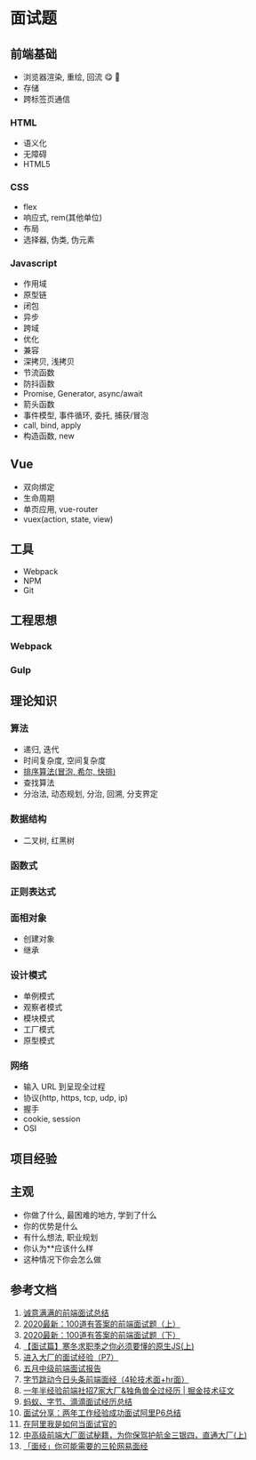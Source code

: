 # 面试题

## 前端基础

- 浏览器渲染, 重绘, 回流 :yum:
  :100:
- 存储
- 跨标签页通信

### HTML

- 语义化
- 无障碍
- HTML5

### CSS

- flex
- 响应式, rem(其他单位)
- 布局
- 选择器, 伪类, 伪元素

### Javascript

- 作用域
- 原型链
- 闭包
- 异步
- 跨域
- 优化
- 兼容
- 深拷贝, 浅拷贝
- 节流函数
- 防抖函数
- Promise, Generator, async/await
- 箭头函数
- 事件模型, 事件循环, 委托, 捕获/冒泡
- call, bind, apply
- 构造函数, new

## Vue

- 双向绑定
- 生命周期
- 单页应用, vue-router
- vuex(action, state, view)

## 工具

- Webpack
- NPM
- Git

## 工程思想

### Webpack

### Gulp

## 理论知识

### 算法

- 递归, 迭代
- 时间复杂度, 空间复杂度
- [排序算法(冒泡, 希尔, 快排)](/src/algorithm/index.md#sort)
- 查找算法
- 分治法, 动态规划, 分治, 回溯, 分支界定

### 数据结构

- 二叉树, 红黑树

### 函数式

### 正则表达式

### 面相对象

- 创建对象
- 继承

### 设计模式

- 单例模式
- 观察者模式
- 模块模式
- 工厂模式
- 原型模式

### 网络

- 输入 URL 到呈现全过程
- 协议(http, https, tcp, udp, ip)
- 握手
- cookie, session
- OSI

## 项目经验

## 主观

- 你做了什么, 最困难的地方, 学到了什么
- 你的优势是什么
- 有什么想法, 职业规划
- 你认为\*\*应该什么样
- 这种情况下你会怎么做

## 参考文档

1. [诚意满满的前端面试总结](https://juejin.im/post/6844904080142237703)
1. [2020最新：100道有答案的前端面试题（上）](https://juejin.im/post/6847902225423925255)
1. [2020最新：100道有答案的前端面试题（下）](https://juejin.im/post/6850418121250570248)
1. [【面试篇】寒冬求职季之你必须要懂的原生JS(上)](https://juejin.im/post/6844903815053852685)
1. [进入大厂的面试经验（P7）](https://juejin.im/post/6844904086358212621)
1. [五月中级前端面试报告](https://juejin.im/post/6844904167002079239)
1. [字节跳动今日头条前端面经（4轮技术面+hr面）](https://juejin.im/post/6844904088337907720)
1. [一年半经验前端社招7家大厂&独角兽全过经历 | 掘金技术征文](https://juejin.im/post/6844904137495150599)
1. [蚂蚁、字节、滴滴面试经历总结](https://juejin.im/post/6844904161830502407)
1. [面试分享：两年工作经验成功面试阿里P6总结](https://juejin.im/post/6844903928442667015#heading-152)
1. [在阿里我是如何当面试官的](https://juejin.im/post/6844904093425598471#heading-37)
1. [中高级前端大厂面试秘籍，为你保驾护航金三银四，直通大厂(上)](https://juejin.im/post/6844903776512393224#heading-36)
1. [「面经」你可能需要的三轮网易面经](https://juejin.im/post/6862855292577644552)